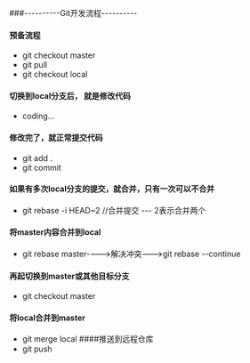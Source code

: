 ###----------Git开发流程----------
#### 预备流程
+ git checkout master
+ git pull
+ git checkout local
#### 切换到local分支后， 就是修改代码
+ coding...
#### 修改完了，就正常提交代码
+ git add .
+ git commit
#### 如果有多次local分支的提交，就合并，只有一次可以不合并
+ git rebase -i HEAD~2  //合并提交 --- 2表示合并两个
#### 将master内容合并到local
+ git rebase master---->解决冲突--->git rebase --continue
#### 再起切换到master或其他目标分支
+ git checkout master
#### 将local合并到master
+ git merge local
####推送到远程仓库
+ git push
